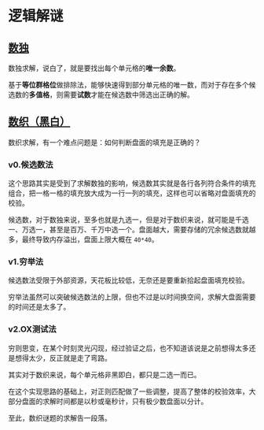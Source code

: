 # 逻辑解谜

## [数独](https://cn.puzzle-sudoku.com/)

数独求解，说白了，就是要找出每个单元格的**唯一余数**。

基于**等位群格位**做排除法，能够快速得到部分单元格的唯一数，而对于存在多个候选数的**多值格**，则需要**试数**才能在候选数中筛选出正确的解。

## [数织（黑白）](https://cn.puzzle-nonograms.com/)

数织求解，有一个难点问题是：如何判断盘面的填充是正确的？

### v0.候选数法

这个思路其实是受到了求解数独的影响，候选数其实就是各行各列符合条件的填充组合，把一格一格的填充放大成为一行一列的填充，这样也可以省略对盘面填充的校验。

候选数，对于数独来说，至多也就是九选一，但是对于数织来说，就可能是千选一、万选一，甚至是百万、千万中选一个。盘面越大，需要存储的冗余候选数就越多，最终导致内存溢出，盘面上限大概在 `40*40`。

### v1.穷举法

候选数法受限于外部资源，天花板比较低，无奈还是要重新拾起盘面填充校验。

穷举法虽然可以突破候选数法的上限，但也不过是以时间换空间，求解大盘面需要的时间还是太多了。

### v2.OX测试法

穷则思变，在某个时刻灵光闪现，经过验证之后，也不知道该说是之前想得太多还是想得太少，反正就是走了弯路。

其实对于数织来说，每个单元格非黑即白，都只是二选一而已。

在这个实现思路的基础上，对正则匹配做了一些调整，提高了整体的校验效率，大部分盘面的求解时间都是以秒或毫秒计，只有极少数盘面以分计。

至此，数织谜题的求解告一段落。